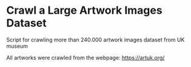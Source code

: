 # Crawl a Large Artwork Images Dataset 
Script for crawling more than 240.000 artwork images dataset from UK museum

All artworks were crawled from the webpage: https://artuk.org/
